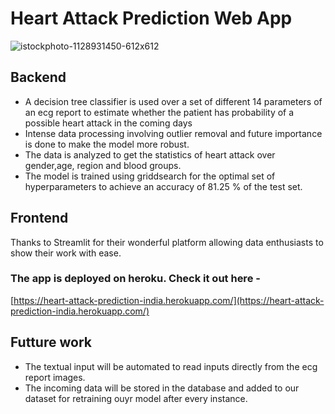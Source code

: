# Heart Attack Prediction Web App

![istockphoto-1128931450-612x612](https://user-images.githubusercontent.com/63863911/184526983-66353672-a1db-4729-b54d-0991b7de1e69.jpg)




## Backend
- A decision tree classifier is used over a set of different 14 parameters of an ecg report to estimate whether the patient has probability of a possible heart attack in the coming days
- Intense data processing involving outlier removal and future importance is done to make the model more robust.
- The data is analyzed to get the statistics of heart attack over gender,age, region and blood groups.
- The model is trained using griddsearch for the optimal set of hyperparameters to achieve an accuracy of 81.25 % of the test set.

## Frontend
Thanks to Streamlit for their wonderful platform allowing data enthusiasts to show their work with ease.

### The app is deployed on heroku. Check it out here - 


[https://heart-attack-prediction-india.herokuapp.com/](https://heart-attack-prediction-india.herokuapp.com/)

## Futture work
- The textual input will be automated to read inputs directly from the ecg report images.
- The incoming data will be stored in the database and added to our dataset for retraining ouyr model after every instance.
